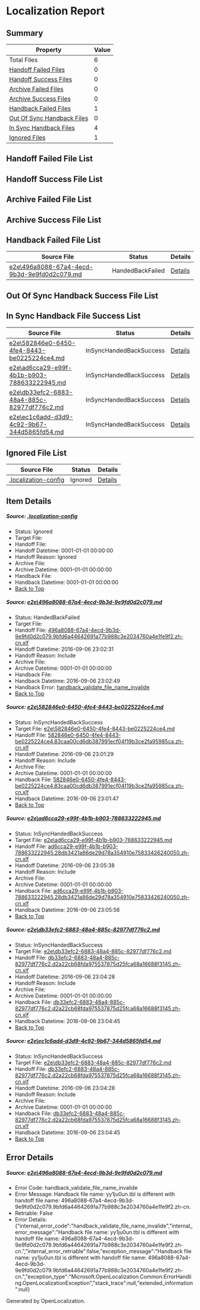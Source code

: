 # <a name='report-top'></a> Localization Report

## Summary
 Property | Value 
 -------- | ----- 
 Total Files | 6
[ Handoff Failed Files ](#handoff-failed-list)| 0
[ Handoff Success Files ](#handoff-success-list)| 0
[ Archive Failed Files ](#archive-failed-list)| 0
[ Archive Success Files ](#archive-success-list)| 0
[ Handback Failed Files ](#handback-failed-list)| 1
[ Out Of Sync Handback Files ](#outofsync-handback-success-list)| 0
[ In Sync Handback Files ](#insync-handback-success-list)| 4
[ Ignored Files ](#ignored-list)| 1

## <a name='handoff-failed-list'></a> Handoff Failed File List

## <a name='handoff-success-list'></a> Handoff Success File List

## <a name='archive-failed-list'></a> Archive Failed File List

## <a name='archive-success-list'></a> Archive Success File List

## <a name='handback-failed-list'></a> Handback Failed File List
 Source File | Status | Details 
 ----------- | ------ | ------- 
 [e2e\496a8088-67a4-4ecd-9b3d-9e9fd0d2c079.md](https://github.com/OpenLocalizationTestOrg/ol-test0/blob/4e74d3da2b66d531431744919cd3fbb3631fef29/e2e/496a8088-67a4-4ecd-9b3d-9e9fd0d2c079.md) | HandedBackFailed | [Details](#a3f0f30b6dc7cbb58af34c175f21435f68f082281)

## <a name='outofsync-handback-success-list'></a> Out Of Sync Handback Success File List

## <a name='insync-handback-success-list'></a> In Sync Handback File Success List
 Source File | Status | Details 
 ----------- | ------ | ------- 
 [e2e\582846e0-6450-4fe4-8443-be0225224ce4.md](https://github.com/OpenLocalizationTestOrg/ol-test0/blob/768fdce3615d4aff8212defde98741173e5b13eb/e2e/582846e0-6450-4fe4-8443-be0225224ce4.md) | InSyncHandedBackSuccess | [Details](#9aa96d8636476ea92a0abb3d91b973b22ad01e702)
 [e2e\ad6cca29-e99f-4b1b-b903-788633222945.md](https://github.com/OpenLocalizationTestOrg/ol-test0/blob/81211e39a400639b56e5a062465ffec74aacdfa6/e2e/ad6cca29-e99f-4b1b-b903-788633222945.md) | InSyncHandedBackSuccess | [Details](#bce45e5a26b51b49cf7be4243e4b7506fb4b52ea3)
 [e2e\db33efc2-6883-48a4-885c-82977df776c2.md](https://github.com/OpenLocalizationTestOrg/ol-test0/blob/7112b02a0ea0fc8f0e7c63264f38a3dbde995ff7/e2e/db33efc2-6883-48a4-885c-82977df776c2.md) | InSyncHandedBackSuccess | [Details](#4215d6f6124c96433b435fd32cbd7715e445b3994)
 [e2e\ec1c6add-d3d9-4c92-9b67-344d5865fd54.md](https://github.com/OpenLocalizationTestOrg/ol-test0/blob/81211e39a400639b56e5a062465ffec74aacdfa6/e2e/ec1c6add-d3d9-4c92-9b67-344d5865fd54.md) | InSyncHandedBackSuccess | [Details](#4215d6f6124c96433b435fd32cbd7715e445b3995)

## <a name='ignored-list'></a> Ignored File List
 Source File | Status | Details 
 ----------- | ------ | ------- 
 [.localization-config](https://github.com/OpenLocalizationTestOrg/ol-test0/blob/81211e39a400639b56e5a062465ffec74aacdfa6/.localization-config) | Ignored | [Details](#3d4f252ac210baf56311d7e97dcc2db10974dbd20)

## Item Details
##### <a name='3d4f252ac210baf56311d7e97dcc2db10974dbd20'></a> Source: [.localization-config](https://github.com/OpenLocalizationTestOrg/ol-test0/blob/81211e39a400639b56e5a062465ffec74aacdfa6/.localization-config)
* Status: Ignored
* Target File: 
* Handoff File: 
* Handoff Datetime: 0001-01-01 00:00:00
* Handoff Reason: Ignored
* Archive File: 
* Archive Datetime: 0001-01-01 00:00:00
* Handback File: 
* Handback Datetime: 0001-01-01 00:00:00
* [Back to Top](#report-top)

##### <a name='a3f0f30b6dc7cbb58af34c175f21435f68f082281'></a> Source: [e2e\496a8088-67a4-4ecd-9b3d-9e9fd0d2c079.md](https://github.com/OpenLocalizationTestOrg/ol-test0/blob/4e74d3da2b66d531431744919cd3fbb3631fef29/e2e/496a8088-67a4-4ecd-9b3d-9e9fd0d2c079.md)
* Status: HandedBackFailed
* Target File: 
* Handoff File: [496a8088-67a4-4ecd-9b3d-9e9fd0d2c079.9bfd6a44642691a77b988c3e2034760a4e1fe9f2.zh-cn.xlf](https://github.com/OpenLocalizationTestOrg/ol-test0-handoff/blob/f8f1332d605ed474249d514e7953622d4b991599/ol-handoff/OpenLocalizationTestOrg/ol-test0-zhcn/ci/ht/496a8088-67a4-4ecd-9b3d-9e9fd0d2c079.9bfd6a44642691a77b988c3e2034760a4e1fe9f2.zh-cn.xlf)
* Handoff Datetime: 2016-09-06 23:02:31
* Handoff Reason: Include
* Archive File: 
* Archive Datetime: 0001-01-01 00:00:00
* Handback File: 
* Handback Datetime: 2016-09-06 23:02:49
* Handback Error: [handback_validate_file_name_invalide](#a3f0f30b6dc7cbb58af34c175f21435f68f082281handback_validate_file_name_invalide)
* [Back to Top](#report-top)

##### <a name='9aa96d8636476ea92a0abb3d91b973b22ad01e702'></a> Source: [e2e\582846e0-6450-4fe4-8443-be0225224ce4.md](https://github.com/OpenLocalizationTestOrg/ol-test0/blob/768fdce3615d4aff8212defde98741173e5b13eb/e2e/582846e0-6450-4fe4-8443-be0225224ce4.md)
* Status: InSyncHandedBackSuccess
* Target File: [e2e\582846e0-6450-4fe4-8443-be0225224ce4.md](https://github.com/OpenLocalizationTestOrg/ol-test0-zhcn/blob/d3a48e11019e0ffea455e6217e7bedde2e163f13/e2e/582846e0-6450-4fe4-8443-be0225224ce4.md)
* Handoff File: [582846e0-6450-4fe4-8443-be0225224ce4.83caa00cd6db387991ecf04f19b3ce2fa95985ca.zh-cn.xlf](https://github.com/OpenLocalizationTestOrg/ol-test0-handoff/blob/262e4f391ce41177daf3d1e1b2f838a5c94b3a2b/ol-handoff/OpenLocalizationTestOrg/ol-test0-zhcn/ci/ht/582846e0-6450-4fe4-8443-be0225224ce4.83caa00cd6db387991ecf04f19b3ce2fa95985ca.zh-cn.xlf)
* Handoff Datetime: 2016-09-06 23:01:29
* Handoff Reason: Include
* Archive File: 
* Archive Datetime: 0001-01-01 00:00:00
* Handback File: [582846e0-6450-4fe4-8443-be0225224ce4.83caa00cd6db387991ecf04f19b3ce2fa95985ca.zh-cn.xlf](https://github.com/OpenLocalizationTestOrg/ol-test0-handback/blob/1bbe7418a8255642170d6a22c2a3418be1ed8b9d/ol-handback/OpenLocalizationTestOrg/ol-test0-zhcn/ci/ht/582846e0-6450-4fe4-8443-be0225224ce4.83caa00cd6db387991ecf04f19b3ce2fa95985ca.zh-cn.xlf)
* Handback Datetime: 2016-09-06 23:01:47
* [Back to Top](#report-top)

##### <a name='bce45e5a26b51b49cf7be4243e4b7506fb4b52ea3'></a> Source: [e2e\ad6cca29-e99f-4b1b-b903-788633222945.md](https://github.com/OpenLocalizationTestOrg/ol-test0/blob/81211e39a400639b56e5a062465ffec74aacdfa6/e2e/ad6cca29-e99f-4b1b-b903-788633222945.md)
* Status: InSyncHandedBackSuccess
* Target File: [e2e\ad6cca29-e99f-4b1b-b903-788633222945.md](https://github.com/OpenLocalizationTestOrg/ol-test0-zhcn/blob/41e94d6009f08496bffc50c4551483ae20b8cd7d/e2e/ad6cca29-e99f-4b1b-b903-788633222945.md)
* Handoff File: [ad6cca29-e99f-4b1b-b903-788633222945.28db3421a86de29d78a354910e75833426240050.zh-cn.xlf](https://github.com/OpenLocalizationTestOrg/ol-test0-handoff/blob/8d5e797d534d9ccdea0d05d2d1dff90798276c21/ol-handoff/OpenLocalizationTestOrg/ol-test0-zhcn/ci/ht/ad6cca29-e99f-4b1b-b903-788633222945.28db3421a86de29d78a354910e75833426240050.zh-cn.xlf)
* Handoff Datetime: 2016-09-06 23:05:38
* Handoff Reason: Include
* Archive File: 
* Archive Datetime: 0001-01-01 00:00:00
* Handback File: [ad6cca29-e99f-4b1b-b903-788633222945.28db3421a86de29d78a354910e75833426240050.zh-cn.xlf](https://github.com/OpenLocalizationTestOrg/ol-test0-handback/blob/39724fd10edd2fc0eb1864f128fc7ad5ab2d87ac/ol-handback/OpenLocalizationTestOrg/ol-test0-zhcn/ci/ht/ad6cca29-e99f-4b1b-b903-788633222945.28db3421a86de29d78a354910e75833426240050.zh-cn.xlf)
* Handback Datetime: 2016-09-06 23:05:56
* [Back to Top](#report-top)

##### <a name='4215d6f6124c96433b435fd32cbd7715e445b3994'></a> Source: [e2e\db33efc2-6883-48a4-885c-82977df776c2.md](https://github.com/OpenLocalizationTestOrg/ol-test0/blob/7112b02a0ea0fc8f0e7c63264f38a3dbde995ff7/e2e/db33efc2-6883-48a4-885c-82977df776c2.md)
* Status: InSyncHandedBackSuccess
* Target File: [e2e\db33efc2-6883-48a4-885c-82977df776c2.md](https://github.com/OpenLocalizationTestOrg/ol-test0-zhcn/blob/d45b653956a7c6f2de2f2c21a97765835ceb881d/e2e/db33efc2-6883-48a4-885c-82977df776c2.md)
* Handoff File: [db33efc2-6883-48a4-885c-82977df776c2.d2a22cb68fda975537875d25fca68a16688f3145.zh-cn.xlf](https://github.com/OpenLocalizationTestOrg/ol-test0-handoff/blob/2a07eebab0015be047cd4b907588cdc8be33c966/ol-handoff/OpenLocalizationTestOrg/ol-test0-zhcn/ci/ht/db33efc2-6883-48a4-885c-82977df776c2.d2a22cb68fda975537875d25fca68a16688f3145.zh-cn.xlf)
* Handoff Datetime: 2016-09-06 23:04:28
* Handoff Reason: Include
* Archive File: 
* Archive Datetime: 0001-01-01 00:00:00
* Handback File: [db33efc2-6883-48a4-885c-82977df776c2.d2a22cb68fda975537875d25fca68a16688f3145.zh-cn.xlf](https://github.com/OpenLocalizationTestOrg/ol-test0-handback/blob/76860570324b4b05bfdf6007f0907b8747f08270/ol-handback/OpenLocalizationTestOrg/ol-test0-zhcn/ci/ht/db33efc2-6883-48a4-885c-82977df776c2.d2a22cb68fda975537875d25fca68a16688f3145.zh-cn.xlf)
* Handback Datetime: 2016-09-06 23:04:45
* [Back to Top](#report-top)

##### <a name='4215d6f6124c96433b435fd32cbd7715e445b3995'></a> Source: [e2e\ec1c6add-d3d9-4c92-9b67-344d5865fd54.md](https://github.com/OpenLocalizationTestOrg/ol-test0/blob/81211e39a400639b56e5a062465ffec74aacdfa6/e2e/ec1c6add-d3d9-4c92-9b67-344d5865fd54.md)
* Status: InSyncHandedBackSuccess
* Target File: [e2e\db33efc2-6883-48a4-885c-82977df776c2.md](https://github.com/OpenLocalizationTestOrg/ol-test0-zhcn/blob/d45b653956a7c6f2de2f2c21a97765835ceb881d/e2e/db33efc2-6883-48a4-885c-82977df776c2.md)
* Handoff File: [db33efc2-6883-48a4-885c-82977df776c2.d2a22cb68fda975537875d25fca68a16688f3145.zh-cn.xlf](https://github.com/OpenLocalizationTestOrg/ol-test0-handoff/blob/2a07eebab0015be047cd4b907588cdc8be33c966/ol-handoff/OpenLocalizationTestOrg/ol-test0-zhcn/ci/ht/db33efc2-6883-48a4-885c-82977df776c2.d2a22cb68fda975537875d25fca68a16688f3145.zh-cn.xlf)
* Handoff Datetime: 2016-09-06 23:04:28
* Handoff Reason: Include
* Archive File: 
* Archive Datetime: 0001-01-01 00:00:00
* Handback File: [db33efc2-6883-48a4-885c-82977df776c2.d2a22cb68fda975537875d25fca68a16688f3145.zh-cn.xlf](https://github.com/OpenLocalizationTestOrg/ol-test0-handback/blob/76860570324b4b05bfdf6007f0907b8747f08270/ol-handback/OpenLocalizationTestOrg/ol-test0-zhcn/ci/ht/db33efc2-6883-48a4-885c-82977df776c2.d2a22cb68fda975537875d25fca68a16688f3145.zh-cn.xlf)
* Handback Datetime: 2016-09-06 23:04:45
* [Back to Top](#report-top)


## Error Details
##### <a name='a3f0f30b6dc7cbb58af34c175f21435f68f082281handback_validate_file_name_invalide'></a> Source: [e2e\496a8088-67a4-4ecd-9b3d-9e9fd0d2c079.md](#a3f0f30b6dc7cbb58af34c175f21435f68f082281)
* Error Code: handback_validate_file_name_invalide
* Error Message: Handback file name: yy1ju0un.tbl is different with handoff file name: 496a8088-67a4-4ecd-9b3d-9e9fd0d2c079.9bfd6a44642691a77b988c3e2034760a4e1fe9f2.zh-cn.
* Retriable: False
* Error Details: {"internal_error_code":"handback_validate_file_name_invalide","internal_error_message":"Handback file name: yy1ju0un.tbl is different with handoff file name: 496a8088-67a4-4ecd-9b3d-9e9fd0d2c079.9bfd6a44642691a77b988c3e2034760a4e1fe9f2.zh-cn.","internal_error_retriable":false,"exception_message":"Handback file name: yy1ju0un.tbl is different with handoff file name: 496a8088-67a4-4ecd-9b3d-9e9fd0d2c079.9bfd6a44642691a77b988c3e2034760a4e1fe9f2.zh-cn.","exception_type":"Microsoft.OpenLocalization.Common.ErrorHandling.OpenLocalizationException","stack_trace":null,"extended_information":null}


Generated by OpenLocalization.
